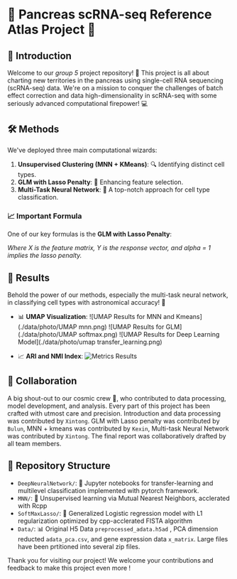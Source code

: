 # 🌟 Pancreas scRNA-seq Reference Atlas Project 🌟

## 🚀 Introduction
Welcome to our *group 5* project repository! 🧬 This project is all about charting new territories in the pancreas using single-cell RNA sequencing (scRNA-seq) data. We're on a mission to conquer the challenges of batch effect correction and data high-dimensionality in scRNA-seq with some seriously advanced computational firepower! 💻

## 🛠 Methods
We've deployed three main computational wizards:
1. **Unsupervised Clustering (MNN + KMeans)**: 🔍 Identifying distinct cell types.
2. **GLM with Lasso Penalty**: 📐 Enhancing feature selection.
3. **Multi-Task Neural Network**: 🧠 A top-notch approach for cell type classification.

### 📈 Important Formula
One of our key formulas is the **GLM with Lasso Penalty**:

*Where X is the feature matrix, Y is the response vector, and alpha = 1 implies the lasso penalty.*

## 🌌 Results
Behold the power of our methods, especially the multi-task neural network, in classifying cell types with astronomical accuracy! 🌠

- 📊 **UMAP Visualization**:
  ![UMAP Results for MNN and Kmeans](./data/photo/UMAP mnn.png)
  ![UMAP Results for GLM](./data/photo/UMAP softmax.png)
  ![UMAP Results for Deep Learning Model](./data/photo/umap transfer_learning.png)

- 📈 **ARI and NMI Index**:
  ![Metrics Results](#link-to-metrics-image)

## 👥 Collaboration
A big shout-out to our cosmic crew 🚀, who contributed to data processing, model development, and analysis. Every part of this project has been crafted with utmost care and precision.
Introduction and data processing was contributed by `Xintong`. GLM with Lasso penalty was contributed by `Bulun`, MNN + kmeans was contributed by `Kexin`, Multi-task Neural Network was contributed by `Xintong`. The final report was collaboratively drafted by all team members.

## 📁 Repository Structure
- `DeepNeuralNetwork/`: 🤖 Jupyter notebooks for transfer-learning and multilevel classification implemented with pytorch framework.
- `MNN/`: 🧼 Unsupervised learning via Mutual Nearest Neighbors, acclerated with Rcpp
- `SoftMaxLasso/`: 🧼 Generalized Logistic regression model with L1 regularization optimized by cpp-acclerated FISTA algorithm
- `Data/`: 📊 Original H5 Data `preprocessed_adata.h5ad` , PCA dimension reducted `adata_pca.csv`, and gene expression data `x_matrix`. Large files have been prtitioned into several zip files.

Thank you for visiting our project! We welcome your contributions and feedback to make this project even more !
